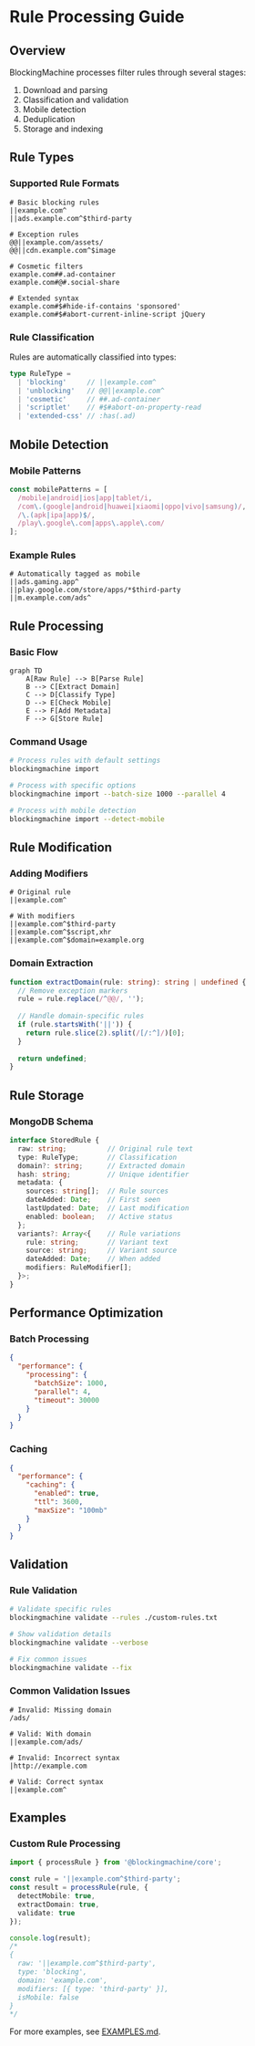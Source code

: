 # Rule Processing Guide

## Overview

BlockingMachine processes filter rules through several stages:
1. Download and parsing
2. Classification and validation
3. Mobile detection
4. Deduplication
5. Storage and indexing

## Rule Types

### Supported Rule Formats

```adblock
# Basic blocking rules
||example.com^
||ads.example.com^$third-party

# Exception rules
@@||example.com/assets/
@@||cdn.example.com^$image

# Cosmetic filters
example.com##.ad-container
example.com#@#.social-share

# Extended syntax
example.com#$#hide-if-contains 'sponsored'
example.com#$#abort-current-inline-script jQuery
```

### Rule Classification

Rules are automatically classified into types:

```typescript
type RuleType =
  | 'blocking'     // ||example.com^
  | 'unblocking'   // @@||example.com^
  | 'cosmetic'     // ##.ad-container
  | 'scriptlet'    // #$#abort-on-property-read
  | 'extended-css' // :has(.ad)
```

## Mobile Detection

### Mobile Patterns
```typescript
const mobilePatterns = [
  /mobile|android|ios|app|tablet/i,
  /com\.(google|android|huawei|xiaomi|oppo|vivo|samsung)/,
  /\.(apk|ipa|app)$/,
  /play\.google\.com|apps\.apple\.com/
];
```

### Example Rules
```adblock
# Automatically tagged as mobile
||ads.gaming.app^
||play.google.com/store/apps/*$third-party
||m.example.com/ads^
```

## Rule Processing

### Basic Flow
```mermaid
graph TD
    A[Raw Rule] --> B[Parse Rule]
    B --> C[Extract Domain]
    C --> D[Classify Type]
    D --> E[Check Mobile]
    E --> F[Add Metadata]
    F --> G[Store Rule]
```

### Command Usage
```bash
# Process rules with default settings
blockingmachine import

# Process with specific options
blockingmachine import --batch-size 1000 --parallel 4

# Process with mobile detection
blockingmachine import --detect-mobile
```

## Rule Modification

### Adding Modifiers
```adblock
# Original rule
||example.com^

# With modifiers
||example.com^$third-party
||example.com^$script,xhr
||example.com^$domain=example.org
```

### Domain Extraction
```typescript
function extractDomain(rule: string): string | undefined {
  // Remove exception markers
  rule = rule.replace(/^@@/, '');
  
  // Handle domain-specific rules
  if (rule.startsWith('||')) {
    return rule.slice(2).split(/[/:^]/)[0];
  }
  
  return undefined;
}
```

## Rule Storage

### MongoDB Schema
```typescript
interface StoredRule {
  raw: string;          // Original rule text
  type: RuleType;       // Classification
  domain?: string;      // Extracted domain
  hash: string;         // Unique identifier
  metadata: {
    sources: string[];  // Rule sources
    dateAdded: Date;    // First seen
    lastUpdated: Date;  // Last modification
    enabled: boolean;   // Active status
  };
  variants?: Array<{    // Rule variations
    rule: string;       // Variant text
    source: string;     // Variant source
    dateAdded: Date;    // When added
    modifiers: RuleModifier[];
  }>;
}
```

## Performance Optimization

### Batch Processing
```json
{
  "performance": {
    "processing": {
      "batchSize": 1000,
      "parallel": 4,
      "timeout": 30000
    }
  }
}
```

### Caching
```json
{
  "performance": {
    "caching": {
      "enabled": true,
      "ttl": 3600,
      "maxSize": "100mb"
    }
  }
}
```

## Validation

### Rule Validation
```bash
# Validate specific rules
blockingmachine validate --rules ./custom-rules.txt

# Show validation details
blockingmachine validate --verbose

# Fix common issues
blockingmachine validate --fix
```

### Common Validation Issues
```adblock
# Invalid: Missing domain
/ads/

# Valid: With domain
||example.com/ads/

# Invalid: Incorrect syntax
|http://example.com

# Valid: Correct syntax
||example.com^
```

## Examples

### Custom Rule Processing
```typescript
import { processRule } from '@blockingmachine/core';

const rule = '||example.com^$third-party';
const result = processRule(rule, {
  detectMobile: true,
  extractDomain: true,
  validate: true
});

console.log(result);
/*
{
  raw: '||example.com^$third-party',
  type: 'blocking',
  domain: 'example.com',
  modifiers: [{ type: 'third-party' }],
  isMobile: false
}
*/
```

For more examples, see [EXAMPLES.md](../EXAMPLES.md).